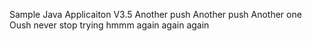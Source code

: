 Sample Java Applicaiton V3.5
Another push
Another push
Another one
Oush
never stop trying
hmmm
again
again
again
